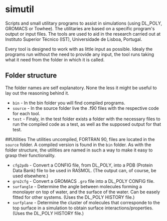 simutil
=======

Scripts and small utilitary programs to assist in simulations (using DL_POLY, GROMACS or Towhee). The utilitaries are based on a specific program's output or input files. The tools are used to aid in the research carried out at Instituto Superior Técnico (IST), Universidade de Lisboa, Portugal.

Every tool is designed to work with as little input as possible. Idealy the programs run without the need to provide any input, the tool runs taking what it need from the folder in which it is called.

## Folder structure
The folder names are self explanatory. None the less it might be useful to lay out the reasoning behind it.

* ```bin``` - In the bin folder you will find compiled programs.
* ```source``` - In the source folder live the .f90 files with the respective code for each tool. 
* ```test``` - Finaly, in the test folder exists a folder with the necessary files to run the compiled code as a test, as well as the supposed output for that test.

##Utilities
The utilities uncompiled, FORTRAN 90, files are located in the ```source``` folder. A compiled version is found in the ```bin``` folder. As with the folder structure, the utilities are named in such a way to make it easy to grasp their functionality.

* ```cfg2pdb``` - Convert a CONFIG file, from DL_POLY, into a PDB (Protein Data Bank) file to be used in RASMOL. (The output can, of course, be used elsewhere.)
* ```gro2cfg``` - Convert a GROMACS ```.gro``` file into a DL_POLY CONFIG file.
* ```surfangle``` - Determine the angle between molecules forming a monolayer on top of water, and the surface of the water. Can be easely fitted for other systems. (Uses the DL_POLY HISTORY file.)
* ```surfplane``` - Determine the cluster of molecules that corresponde to the top surface in a simulation to obtain surface interactions/properties. (Uses the DL_POLY HISTORY file.)
